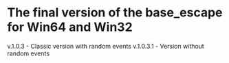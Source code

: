 # The final version of the base_escape for Win64 and Win32
v.1.0.3 - Classic version with random events
v.1.0.3.1 - Version without random events
